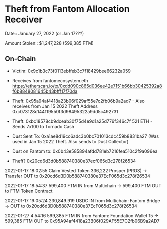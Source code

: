 # Theft from Fantom Allocation Receiver

Date:: January 27, 2022 (or Jan 17???)

Amount Stolen:: $1,247,228 (599,385 FTM)


## On-Chain

- Victim: 0x9c1b3c73f0113ebffeb3c7f18429bee66232a059

- Receives from fantomecosystem.eth https://etherscan.io/tx/0xdd090c865d036ee42e7151b66bb30425392a8f6b8848081645b43bfff17f70da

- Theft: 0x95a94af4418a23b06f029af55e7c2fb06b9a2ad7 - Also receives from Jan 15 2022 Theft Address 0xc073128c144119550f3d98495322a9dd5c492731

- Theft: 0xbc18578cb9dceab30f75d4e9d1a25d776f346c7f 521 ETH - Sends 7x100 to Tornado Cash

- Dust Sent To: 0xa1ae8d19cc6adc3b0bc701013cdc459b8831ba27 (Was used in Jan 15 2022 Theft. Also sends to Dust Collector)

- Dust on Fantom to: 0x0b43e585894afdd781eb7216fea510c2f9a096ea


- Theft? 0x20cd6d3d0b588740380e37ecf065d3c278f26534





2022-01-17 18:02:55
Claim Vested Token
336,222 Prosper (PROS) 
->
Transfer OUT to 0x20cd6d3D0b588740380e37EcF065d3c278f26534

2022-01-17 18:54:37
599,400 FTM
IN from Multichain
->
599,400 FTM
OUT to FTM Token Contract

2022-01-17 19:05:24
230,849.919 USDC
IN from Multichain: Fantom Bridge
->
OUT to 0x20cd6d3D0b588740380e37EcF065d3c278f26534

2022-01-27 4:54:16
599,385 FTM
IN from Fantom: Foundation Wallet 15
->
599,385 FTM 
OUT to 0x95A94af4418a23B06f029AF55E7C2fb06B9a2AD7
